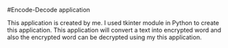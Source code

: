 #Encode-Decode application

This application is created by me. 
I used tkinter module in Python to create this application.
  This application will convert a text into encrypted word and also the encrypted word can be decrypted using my this application.
